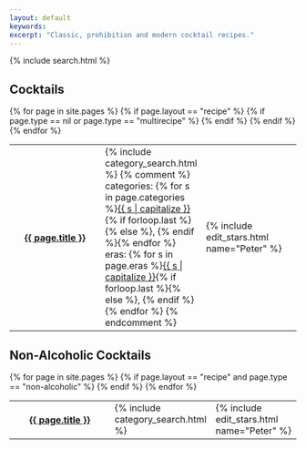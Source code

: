 ```yaml
---
layout: default
keywords:
excerpt: "Classic, prohibition and modern cocktail recipes."
---
```


<div class="double_line"> </div>

<div class="row">
    <div class="twelve columns" id="search">
        {% include search.html %}
    </div><!-- /div 12 col -->
</div><!-- /div row -->

<div class="row">
    <div class="full column"> 
        <h2>Cocktails</h2>
        <table style="width:100%;">
        {% for page in site.pages %}
            {% if page.layout == "recipe" %}
            {% if page.type == nil or page.type == "multirecipe" %}
            <tr>
            <th class="no-border" style="width:35%;">
                <a href="{{ page.url | prepend: site.baseurl }}">
                {{ page.title }}
                </a>
            </th>
            <td class="no-border" style="width:30%;">
                {% include category_search.html %}
                {% comment %}<br>
                categories: {% for s in page.categories %}<a href="/cocktails/category/{{s}}_cocktails.html">{{ s | capitalize }}</a>{% if forloop.last %}{% else %}, {% endif %}{% endfor %}<br>
                eras: {% for s in page.eras %}<a href="/cocktails/era/{{s}}.html">{{ s | capitalize }}</a>{% if forloop.last %}{% else %}, {% endif %}{% endfor %}
                {% endcomment %}
            </td>
            <td class="no-border stars" style="width:35%">
                {% include edit_stars.html name="Peter" %}
            </td>
            </tr>
            {% endif %}
            {% endif %}
        {% endfor %}
        </table>
        <h2>Non-Alcoholic Cocktails</h2>
        <table style="width:100%;">
        {% for page in site.pages %}
            {% if page.layout == "recipe" and page.type == "non-alcoholic" %}
            <tr>
            <th class="no-border" style="width:35%;">
                <a href="{{ page.url | prepend: site.baseurl }}">
                {{ page.title }}
                </a>
            </th>
            <td class="no-border" style="width:20%;">
                {% include category_search.html %}
            </td>
            <td class="no-border stars">
                {% include edit_stars.html name="Peter" %}
            </td>
            </tr>
            {% endif %}
        {% endfor %}
        </table>
    </div><!-- /div full -->

</div><!-- /div row -->
